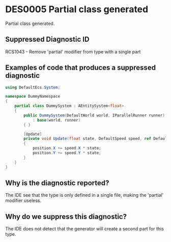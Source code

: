 # DES0005 Partial class generated

Partial class generated.

## Suppressed Diagnostic ID

RCS1043 - Remove 'partial' modifier from type with a single part

## Examples of code that produces a suppressed diagnostic
```csharp
using DefaultEcs.System;

namespace DummyNamespace
{
    partial class DummySystem : AEntitySystem<float>
    {
        public DummySystem(DefaultWorld world, IParallelRunner runner)
            : base(world, runner)
        { }

        [Update]
        private void Update(float state, DefaultSpeed speed, ref DefaultPosition position)
        {
            position.X += speed.X * state;
            position.Y += speed.Y * state;
        }
    }
}
```

## Why is the diagnostic reported?

The IDE see that the type is only defined in a single file, making the 'partial' modifier useless.

## Why do we suppress this diagnostic?

The IDE does not detect that the generator will create a second part for this type.